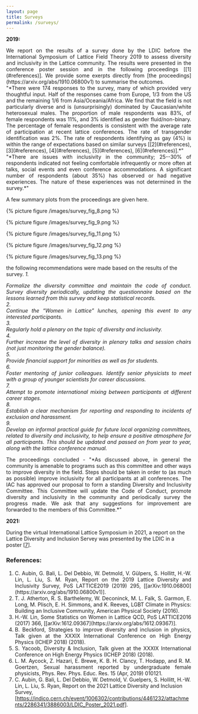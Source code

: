 ```yaml
---
layout: page
title: Surveys
permalink: /surveys/
---
```

**2019:**

<div style="text-align: justify"> We report on the results of a survey done by the LDIC before the International
Symposium of Lattice Field Theory 2019 to assess diversity and inclusivity in
the Lattice community. The results were presented in the conference poster session and in the following proceedings [[1](#references)]. We provide some exerpts directly from [the proceedings](https://arxiv.org/abs/1910.06800v1) to summarise the outcomes.</div>

<div style="text-align: justify">"*There were 174 responses to the survey, many of which provided very thoughtful
input. Half of the responses came from Europe, 1/3 from the US and the remaining
1/6 from Asia/Oceania/Africa. We find that the field is not particularly diverse
and is (unsurprisingly) dominated by Caucasian/white heterosexual males. The
proportion of male respondents was 83%, of female respondents was 11%, and 3%
identified as gender fluid/non-binary. The percentage of female respondents
is consistent with the average rate of participation at recent lattice conferences.
The rate of transgender identification was 2%. The rate of respondents identifying
as gay (4%) is within the range of expectations based on similar surveys
[[2](#references), [3](#references), [4](#references), [5](#references), [6](#references)].*"</div>

<div style="text-align: justify">"*There are issues with inclusivity in the community; 25--30% of respondents
indicated not feeling comfortable infrequently or more often at talks, social
events and even conference accommodations. A significant number of respondents
(about 35%) has observed or had negative experiences. The nature of these
experiences was not determined in the survey.*"</div>

A few summary plots from the proceedings are given here.

{% picture figure /images/survey_fig_8.png %}

{% picture figure /images/survey_fig_9.png %}

{% picture figure /images/survey_fig_11.png %}

{% picture figure /images/survey_fig_12.png %}

{% picture figure /images/survey_fig_13.png %}

the following recommendations were made based on the results of the survey.
  *1. <div style="text-align: justify">Formalize the diversity committee and maintain the code of conduct. Survey diversity periodically, updating the questionnaire based on the lessons learned from this survey and keep statistical records.</div>
  2. <div style="text-align: justify">Continue the “Women in Lattice” lunches, opening this event to any interested participants.</div>
  3. <div style="text-align: justify">Regularly hold a plenary on the topic of diversity and inclusivity.</div>
  4. <div style="text-align: justify">Further increase the level of diversity in plenary talks and session chairs (not just monitoring the gender balance).</div>
  5. <div style="text-align: justify">Provide financial support for minorities as well as for students.</div>
  6. <div style="text-align: justify">Foster mentoring of junior colleagues. Identify senior physicists to meet with a group of younger scientists for career discussions.</div>
  7. <div style="text-align: justify">Attempt to promote international mixing between participants at different career stages.</div>
  8. <div style="text-align: justify">Establish a clear mechanism for reporting and responding to incidents of exclusion and harassment.</div>
  9. <div style="text-align: justify">Develop an informal practical guide for future local organizing committees, related to diversity and inclusivity, to help ensure a positive atmosphere for all participants. This should be updated and passed on from year to year, along with the lattice conference manual.*</div>

<div style="text-align: justify">The proceedings concluded - "*As discussed above, in general the community is amenable to programs such as
this committee and other ways to improve diversity in the field. Steps should be taken in order to
(as much as possible) improve inclusivity for all participants at all conferences.
The IAC has approved our proposal to form a standing Diversity and Inclusivity Committee. This Committee
will update the Code of Conduct, promote diversity and inclusivity in the community and periodically
survey the progress made. We ask that any suggestions for improvement are forwarded to the members of this Committee.*"</div>



**2021:**

During the virtual International Lattice Symposium in 2021, a report on the Lattice Diversity and Inclusion Servey was presented by the LDIC in a poster [[7](#references)].

### References:
 1. <div style="text-align: justify">C. Aubin, G. Bali, L. Del Debbio, W. Detmold, V. Gülpers, S. Hollitt, H.-W. Lin, L. Liu,
    S. M. Ryan, Report on the 2019 Lattice Diversity and Inclusivity Survey, PoS LATTICE2019
    (2019) 295, [[arXiv:1910.06800](https://arxiv.org/abs/1910.06800v1)].</div>
 2. <div style="text-align: justify">T. J. Atherton, R. S. Barthelemy, W. Deconinck, M. L. Falk, S. Garmon, E. Long, M. Plisch,
    E. H. Simmons, and K. Reeves, LGBT Climate in Physics: Building an Inclusive Community, American Physical Society (2016).</div>
 3. <div style="text-align: justify">H.-W. Lin, Some Statistics on Women in Lattice QCD, PoS LATTICE2016 (2017) 366, [[arXiv:1612.09367](https://arxiv.org/abs/1612.09367)].</div>
 4. <div style="text-align: justify">B. Beckford, Strategies to improve diversity and inclusion in physics, Talk given at the XXXIX International Conference on High Energy Physics (ICHEP 2018) (2018).</div>
 5. <div style="text-align: justify">S. Yacoob, Diversity & Inclusion, Talk given at the XXXIX International Conference on High Energy Physics (ICHEP 2018) (2018).</div>
 6. <div style="text-align: justify">L. M. Aycock, Z. Hazari, E. Brewe, K. B. H. Clancy, T. Hodapp, and R. M. Goertzen, Sexual harassment reported by undergraduate female physicists, Phys. Rev. Phys. Educ. Res. 15 (Apr, 2019) 010121.</div>
 7. C. Aubin, G. Bali, L. Del Debbio, W. Detmold, V. Guelpers, S. Hollitt, H.-W. Lin, L. Liu, S. Ryan, Report on the 2021 Lattice Diversity and Inclusion Survey, [https://indico.cern.ch/event/1006302/contributions/4461232/attachments/2286341/3886003/LDIC_Poster_2021.pdf].
